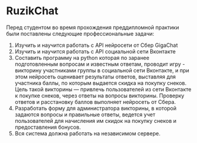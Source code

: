 # RuzikChat
Перед студентом во время прохождения преддипломной практики были
поставлены следующие профессиональные задачи:
1. Изучить и научится работать с API нейросети от Сбер GigaChat
2. Изучить и научится работать с API социальной сети Вконтакте
3. Составить программу на python которая по заранее подготовленным вопросам
и известным ответам, проводит игру - викторину участниками группы в
социальной сети Вконтакте, и при этом нейросеть оценивает результаты
ответов, выставляя для участника баллы, по которым выдается скидка на
покупку снеков. Цель такой викторины — привлечь пользователей из сети
Вконтакте к покупке снеков, через ответы на вопросы викторины. Проверку
ответов и расстановку баллов выполняет нейросеть от Сбера.
4. Разработать форму для администратора викторины, в которой задаются
вопросы и правильные ответы, ведется учет пользователей для начисления им
скидок на покупку снеков и предоставления бонусов.
5. Вся система должна работать на независимом сервере.
